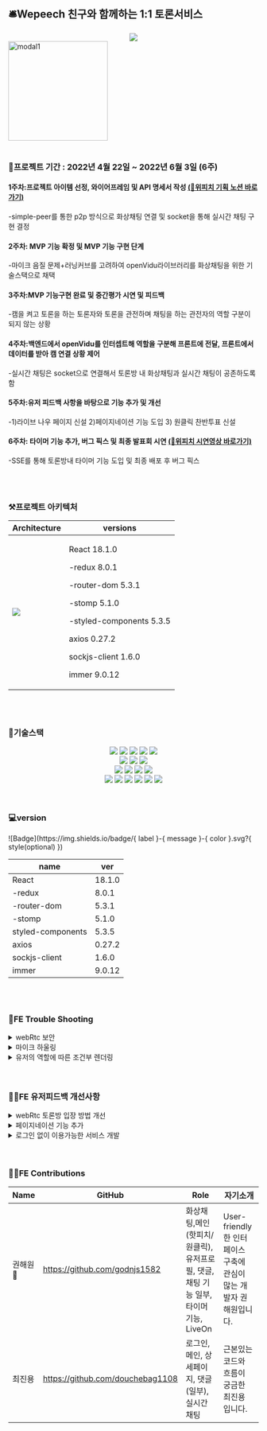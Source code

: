 <h2 align="left"> 🛎️Wepeech 친구와 함께하는 1:1 토론서비스</h2>
<div align=center> <img src = "https://user-images.githubusercontent.com/93530462/172346130-4733321a-f8bd-4891-97be-7152be79a21b.png"/> </div>

<a href="https://wepeech.com/">
  <img width="200" alt="modal1" src="https://user-images.githubusercontent.com/57132148/172310521-cca6bb2a-a351-44c3-bc38-bc0156d4111c.png" align="center"/>
</a>



<br>
<br>
<div align="left">
<h3 align="left">📅프로젝트 기간 : 2022년 4월 22일 ~ 2022년 6월 3일 (6주)</h3>
  <h4 align="left">1주차:프로젝트 아이템 선정, 와이어프레임 및 API 명세서 작성
    <span><a href="https://www.notion.so/6-1b78959a59204708bb4a3b440986abfa">(🔗위피치 기획 노션 바로가기)</a></span></h4>
<p align="left">-simple-peer를 통한 p2p 방식으로 화상채팅 연결 및 socket을 통해 실시간 채팅 구현 결정 </p>
<h4 align="left">2주차: MVP 기능 확정 및 MVP 기능 구현 단계</h4>
<p align="left">-마이크 음질 문제+러닝커브를 고려하여 openVidu라이브러리를 화상채팅을 위한 기술스택으로 채택 </p>
<h4 align="left">3주차:MVP 기능구현 완료 및 중간평가 시연 및 피드백</h4>
<p align="left">-캠을 켜고 토론을 하는 토론자와 토론을 관전하며 채팅을 하는 관전자의 역할 구분이 되지 않는 상황<p>
<h4 align="left">4주차:백엔드에서 openVidu를 인터셉트해 역할을 구분해 프론트에 전달, 프론트에서 데이터를 받아 캠 연결 상황 제어</h4>
<p align="left">-실시간 채팅은 socket으로 연결해서 토론방 내 화상채팅과 실시간 채팅이 공존하도록 함 </p>
<h4 align="left">5주차:유저 피드백 사항을 바탕으로 기능 추가 및 개선</h4>
<p align="left">-1)라이브 나우 페이지 신설 2)페이지네이션 기능 도입 3) 원클릭 찬반투표 신설</p>
  <h4 align="left">6주차: 타이머 기능 추가, 버그 픽스 및 최종 발표회 시연
    <span><a href="https://www.youtube.com/watch?v=5qY561bkSC0&list=LLfeaWtXls2z-RNH8pkEwBuw">(🔗위피치 시연영상 바로가기)</a></span></h4>
<p align="left">-SSE를 통해 토론방내 타이머 기능 도입 및 최종 배포 후 버그 픽스</p>
</div>
  
<br>
<br>
<h3 align="left">⚒️프로젝트 아키텍처</h3>
  
 |Architecture|versions|
 |---|---  |
 |<img src="https://user-images.githubusercontent.com/93530462/172407245-b3ea5ac3-88db-4684-b20b-5461a511e5b4.png"/>| <div> <p>React 18.1.0</p><p>-redux 8.0.1</p><p> -router-dom 5.3.1</p><p>-stomp 5.1.0</p><p>-styled-components 5.3.5</p><p>axios 0.27.2</p><p>sockjs-client 1.6.0</p><p>immer 9.0.12</p></div>|
  
<br>
<br>

  
<h3 align="left">📱기술스택</h3>
<div width="100" align="center">
<img src="https://img.shields.io/badge/React(18.1.0)-61DAFB?style=for-the-badge&logo=React&logoColor=black">
<img src="https://img.shields.io/badge/Redux-764ABC?style=for-the-badge&logo=Redux&logoColor=white"> 
<img src="https://img.shields.io/badge/html-E34F26?style=for-the-badge&logo=html5&logoColor=white">
<img src="https://img.shields.io/badge/css-1572B6?style=for-the-badge&logo=css3&logoColor=white">
<img src="https://img.shields.io/badge/javascript-F7DF1E?style=for-the-badge&logo=javascript&logoColor=black">
<br>
<img src="https://img.shields.io/badge/SockJs-02B78F?style=for-the-badge&logo=SockJs&logoColor=white">
<img src="https://img.shields.io/badge/Stomp-4A86CF?style=for-the-badge&logo=Stomp&logoColor=white">
<img src="https://img.shields.io/badge/WebRtc-E2001A?style=for-the-badge&logo=WebRtc&logoColor=white">
<br>
<img src="https://img.shields.io/badge/Styled Components-F893D1?style=for-the-badge&logo=styledComponents&logoColor=white">
<img src="https://img.shields.io/badge/github-181717?style=for-the-badge&logo=github&logoColor=white">
<img src="https://img.shields.io/badge/Axios-764ABC?style=for-the-badge&logo=Axios&logoColor=white">
<img src="https://img.shields.io/badge/Firebase-FFCA28?style=for-the-badge&logo=Firebase&logoColor=white">
<br>
<img src="https://img.shields.io/badge/Bootstrap-7952B3?style=for-the-badge&logo=Bootstrap&logoColor=white">
<img src="https://img.shields.io/badge/Immer-00E7C3?style=for-the-badge&logo=Immer&logoColor=white">
<img src="https://img.shields.io/badge/Npm-CB3837?style=for-the-badge&logo=Npm&logoColor=white">
<img src="https://img.shields.io/badge/Yarn-2C8EBB?style=for-the-badge&logo=Yarn&logoColor=white">
<img src="https://img.shields.io/badge/Figma-F24E1E?style=for-the-badge&logo=Figma&logoColor=white">
<img src="https://img.shields.io/badge/Notion-000000?style=for-the-badge&logo=Notion&logoColor=white">

</div>

<br>
<br>
<h3 align="left">💻version</h3>
![Badge](https://img.shields.io/badge/{ label }-{ message }-{ color }.svg?{ style(optional) })
<div align="center">
  
  |name|ver|
|------|---|
| React |18.1.0|
|-redux |8.0.1|
|-router-dom |5.3.1|
|-stomp |5.1.0|
| styled-components |5.3.5|
| axios |0.27.2|
| sockjs-client |1.6.0|
| immer |9.0.12|
  
</div>
  
  <br>
  <br>
 <h3 align="left">🤔FE Trouble Shooting</h3>  
 
  <details>
    <summary>webRtc 보안</summary>
      <div markdown="1">
        <br>
       webRtc의 simplepeer 라이브러리에서 카메라와 마이크에 접근 할 수 있는 getUsermedia() 코드를 입력후 테스트 해보았으나, 사용자의 데이터스트림에 접근하지 못하는 현상을 발 견. webRtc가 실시간 데이터 송수신 기술이다 보니 로컬환경에서는 보안상의 문제로 연결을 할 수 없는 것이 문제 였고, https로 배포된 환경이 필요. 처음에는 S3버킷으로 배포를 시도 하였으나 별도의 인증서 발급과 등록이 없으면 배포에 시간이 걸리는 점을 알게 되어, 별도의 서버 필요없이 https로 바로 배포되는 Firebase를 채택하여 매끄럽게 진행이 가능해 졌습니다
      </div>
   </details>
  <details>
    <summary>마이크 하울링</summary>
      <div markdown="1">
        <br>
       ecoCancellation으로 제어를 시도했으나 원활한 소통 불가. <br> 더 나은 음질을 위해 이미 검증된 오픈소스나 라이브러리로 기능 개발을 추진하는 과정에서 쿠렌토가 가장 기본적인 미디어 서버만 제공하고 turn 서버와 같은 공인 ip주소를 돌려주는 역할을 하기 위해서는 추가로 연결하는 작업이 필요하여 러닝커브가 높다고 판단. 결과적으로 쿠렌토와 turn서버를 함께 제공하는 openvidu 오픈소스를 채택하여 빠르게 핵심 기능 개발.
    </div>
   </details>
  <details>
    <summary>유저의 역할에 따른 조건부 렌더링</summary>
      <div markdown="1">
        <br>
        openVidu가 기본적으로 제공하는 기능은, 토론자와 패널의 역할에 따라 다른 권한을 부여하는 기획을 구현기에는 부족. subscriber와 publisher을 분리하여 미디어 송출 여부를 결정하고 모두가 채팅에 참여할 수 있게 openVidu의 기본틀을 커스터마이징하는 과정이 필요. 하지만 sub/pub을 분리하는 것은 같은 서버에의 webRtc 통신에서는 불가능. 따라서 영상은 기존의 openVidu 서버를 사용하고, 채팅을 비롯한 부가적인 기능은 webSocket과 Stomp를 이용해 Spring 서버에 직접 연결하여 개별적인 컨트롤 성공.
      </div>
   </details>
  
  <br>
  <br>
  
   <h3 align="left">🙆‍♀️FE 유저피드백 개선사항</h3>  
 
  <details>
    <summary>webRtc 토론방 입장 방법 개선</summary>
      <div markdown="1">
        <br>
      기존의 토론방 입장방법의 경우 토론방을 생성한 유저가 방을 생성하면 해당 토론방이 만들어진 링크를 복사하여 상대방 및 패널에게 전달하면 링크를 받아 토론방으로 입장하는 방식, 그러나 이와같은 방식이 번거럽고, 소수의 계획된 사람들만 토론방에 입장이 가능한 것 보다는 위피치에 접속한 모든 사람들이 자신의 관심 분야에 따라 방을 선택하여 들어갈 수 있는 것이 진정한 토론 문화를 발전시키고자하는 위피치의 기획 의도와 맞다라는 피드백을 받아 Live Now라는 현재 진행 및 대기중인 토론방 내역을 보여주는 페이지를 추가하여 누구나 토론방에 들어올 수 있도록 입장 방법을 개선함
      </div>
   </details>
  <details>
    <summary>페이지네이션 기능 추가</summary>
      <div markdown="1">
        <br>
     위피치 내 유저의 활동 경험이 쌓여갈수록 유저 프로필 내 내가 참여한 토론 내역과 내가 작성한 댓글 목록, 그리고 상세 페이지 내에서 댓글의 수가 무한정으로 쌓여 원하는 정보를 찾기까지 스크롤을 계속 내려야하는 문제점이 있었음. 이를 해결하기 위해 react-paginate 라이브러리를 이용하여 서버로 부터 최신순으로 받아온 데이터 목록을 6개 혹은 10개씩 나누어 페이지네이션 시켜 유저의 사용자 경험을 향상시킴 
    </div>
   </details>
  <details>
    <summary>로그인 없이 이용가능한 서비스 개발</summary>
      <div markdown="1">
        <br>
        위피치의 핵심 서비스인 친구와 함께하는 일대일 토론의 경우 로그인이 필수인 서비스이고, 얼굴이 노출된다는 점에서 서비스 이용을 위한 허들이 높다는 피드백을 받음, 이같은 문제를 해결하고 더 많은 유저들이 위피치에서의 토론 경험을 가지게 하기 위해 메인 페이지 내에서 로그인 정보없이 iP주소를 기반으로 원클릭 찬반토론 코너를 신설하고 크롤링을 이용해 토론관련 정보를 보여주는 오늘의 뉴스 코너를 추가함
      </div>
   </details>
  
  <br>
  <br>
  
 <h3 align="left">👨‍💻FE Contributions</h3>  
  
|   Name  | GitHub | Role | 자기소개 |
| ----- | --- | --- | --- |
| 권해원🔰 | https://github.com/godnjs1582 | 화상채팅,메인(핫피치/원클릭),유저프로필, 댓글, 채팅 기능 일부, 타이머 기능, LiveOn | User-friendly한 인터페이스 구축에 관심이 많는 개발자 권해원입니다. |
| 최진용 | https://github.com/douchebag1108 | 로그인, 메인, 상세페이지, 댓글(일부), 실시간 채팅 | 근본있는 코드와 흐름이 궁금한 최진용 입니다. |
  
  
